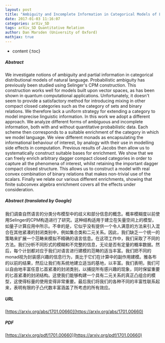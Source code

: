 ```yaml
---
layout: post
title: "Ambiguity and Incomplete Information in Categorical Models of Language"
date: 2017-01-03 11:16:07
categories: arXiv_SD
tags: arXiv_SD Quantitative Relation
author: Dan Marsden (University of Oxford)
mathjax: true
---
```


* content
{:toc}

##### Abstract
We investigate notions of ambiguity and partial information in categorical distributional models of natural language. Probabilistic ambiguity has previously been studied using Selinger's CPM construction. This construction works well for models built upon vector spaces, as has been shown in quantum computational applications. Unfortunately, it doesn't seem to provide a satisfactory method for introducing mixing in other compact closed categories such as the category of sets and binary relations. We therefore lack a uniform strategy for extending a category to model imprecise linguistic information. In this work we adopt a different approach. We analyze different forms of ambiguous and incomplete information, both with and without quantitative probabilistic data. Each scheme then corresponds to a suitable enrichment of the category in which we model language. We view different monads as encapsulating the informational behaviour of interest, by analogy with their use in modelling side effects in computation. Previous results of Jacobs then allow us to systematically construct suitable bases for enrichment. We show that we can freely enrich arbitrary dagger compact closed categories in order to capture all the phenomena of interest, whilst retaining the important dagger compact closed structure. This allows us to construct a model with real convex combination of binary relations that makes non-trivial use of the scalars. Finally we relate our various different enrichments, showing that finite subconvex algebra enrichment covers all the effects under consideration.

##### Abstract (translated by Google)
我们调查自然语言的分类分布模型中的歧义和部分信息的概念。概率模糊度以前使用Selinger的CPM构造进行了研究。这种结构适用于建立在矢量空间上的模型，如量子计算应用中所示。不幸的是，它似乎没有提供一个令人满意的方法来引入混合在其他紧凑的封闭类别中，例如集合类和二元关系。因此，我们缺乏一个统一的策略来扩展一个范畴来模拟不精确的语言信息。在这项工作中，我们采取了不同的方法。我们分析不同形式的模糊和不完整的信息，无论是否有定量的概率数据。然后，每个计划都对应于我们对语言进行建模的范畴的适当丰富。我们把不同的monad视为封装感兴趣的信息行为，类比于它们在计算中的副作用建模。雅各布的以前的结果，然后让我们有系统地建立适当的基地，以丰富。我们表明，我们可以自由地丰富任意匕首紧凑的封闭类别，以捕捉所有感兴趣的现象，同时保留重要的匕首紧凑的封闭结构。这使我们能够构建一个具有二元关系的真正凸组合的模型，这使得标量的使用变得非常重要。最后我们将我们的各种不同的丰富性联系起来，表明有限的子凸代数丰富涵盖了所考虑的所有效应。

##### URL
[https://arxiv.org/abs/1701.00660](https://arxiv.org/abs/1701.00660)

##### PDF
[https://arxiv.org/pdf/1701.00660](https://arxiv.org/pdf/1701.00660)

